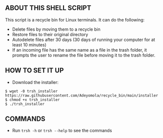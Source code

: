 ## ABOUT THIS SHELL SCRIPT
This script is a recycle bin for Linux terminals. It can do the following:
* Delete files by moving them to a recycle bin
* Restore files to their original directory
* Autodelete files after 30 days (30 days of running your computer for at least 10 minutes)
* If an incoming file has the same name as a file in the trash folder, it prompts the user to rename the file 
before moving it to the trash folder.

## HOW TO SET IT UP
* Download the installer:
```
$ wget -0 trsh_installer https://raw.githubusercontent.com/Adeyomola/recycle_bin/main/installer
$ chmod +x trsh_installer
$ ./trsh_installer
```


## COMMANDS
* Run ```trsh -h``` or ```trsh --help``` to see the commands
